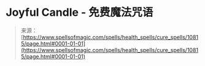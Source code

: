 <!--yml

category: 未分类

date: 2024-06-12 18:47:38

-->

# Joyful Candle - 免费魔法咒语

> 来源：[https://www.spellsofmagic.com/spells/health_spells/cure_spells/10815/page.html#0001-01-01](https://www.spellsofmagic.com/spells/health_spells/cure_spells/10815/page.html#0001-01-01)
